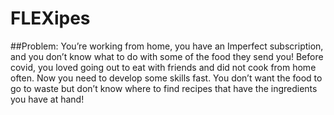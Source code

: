 # FLEXipes

##Problem:
You’re working from home, you have an Imperfect subscription, and you don’t know what to do with some of the food they send you!
Before covid, you loved going out to eat with friends and did not cook from home often. Now you need to develop some skills fast.
You don’t want the food to go to waste but don’t know where to find recipes that have the ingredients you have at hand!
